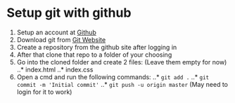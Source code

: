 # Setup git with github

1. Setup an account at [Github](https://github.com/)
2. Download git from [Git Website](https://git-scm.com/downloads)
3. Create a repository from the github site after logging in
4. After that clone that repo to a folder of your choosing
5. Go into the cloned folder and create 2 files: (Leave them empty for now)
	..* index.html
	..* index.css
6. Open a cmd and run the following commands:
	..* `git add .`
	..* `git commit -m 'Initial commit'`
	..* `git push -u origin master` (May need to login for it to work)